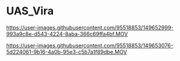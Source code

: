# UAS_Vira


https://user-images.githubusercontent.com/95518853/149652999-993a9c8e-d543-4224-8aba-366c69ffa4bf.MOV



https://user-images.githubusercontent.com/95518853/149653076-5d224061-9b16-4a0b-95e3-c5b7a1f89dbe.MOV

